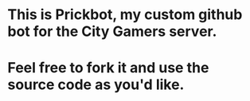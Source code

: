 # This is Prickbot, my custom github bot for the City Gamers server.
# Feel free to fork it and use the source code as you'd like.

